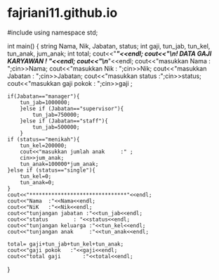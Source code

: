 # fajriani11.github.io
#include<iostream>
using namespace std;

int main()
{
	string Nama, Nik, Jabatan, status;
	int gaji, tun_jab, tun_kel, tun_anak, jum_anak;
	int total;
	cout<<"*******************************"<<endl;
	cout<<"\n!	DATA GAJI KARYAWAN    !  "<<endl;
	cout<<"\n*******************************"<<endl;
	cout<<"masukkan Nama : ";cin>>Nama;
	cout<<"masukkan Nik : ";cin>>Nik;
	cout<<"masukkan Jabatan : ";cin>>Jabatan;
	cout<<"masukkan status   :";cin>>status;
	cout<<"masukkan gaji pokok : ";cin>>gaji ;
	
	if(Jabatan=="manager"){
		tun_jab=1000000;
		}else if (Jabatan=="supervisor"){
			tun_jab=750000;
		}else if (Jabatan=="staff"){
			tun_jab=500000;
		}
	if (status=="menikah"){
		tun_kel=200000;
		cout<<"masukkan jumlah anak 	:" ;
		cin>>jum_anak;
		tun_anak=100000*jum_anak;
	}else if (status=="single"){
		tun_kel=0;
		tun_anak=0;
	}
	cout<<"*******************************"<<endl;
	cout<<"Nama  :"<<Nama<<endl;
	cout<<"NiK   :"<<Nik<<endl;
	cout<<"tunjangan jabatan :"<<tun_jab<<endl;
	cout<<"status		 : "<<status<<endl;
	cout<<"tunjangan keluarga :"<<tun_kel<<endl;
	cout<<"tunjangan anak     :"<<tun_anak<<endl;
	
	total= gaji+tun_jab+tun_kel+tun_anak;
	cout<<"gaji pokok  	:"<<gaji<<endl;
	cout<<"total gaji   	:"<<total<<endl;

     
}
